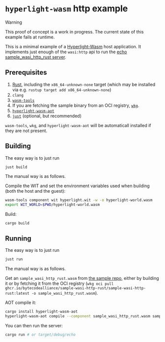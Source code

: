 # `hyperlight-wasm` http example

> [!WARNING]  
> This proof of concept is a work in progress.
> The current state of this example fails at runtime.

This is a minimal example of a
[Hyperlight-Wasm](https://github.com/hyperlight-dev/hyperlight-wasm)
host application. It implements just enough of the `wasi:http` api
to run the [echo sample_wasi_http_rust
server](https://github.com/bytecodealliance/sample-wasi-http-rust).

## Prerequisites

1. [Rust](https://www.rust-lang.org/tools/install), including the `x86_64-unknown-none` target (which may be installed via e.g. `rustup target add x86_64-unknown-none`)
2. `clang`
3. [`wasm-tools`](https://github.com/bytecodealliance/wasm-tools)
4. If you are fetching the sample binary from an OCI registry,
   [`wkg`](https://crates.io/crates/wkg/0.10.0).
5. [`hyperlight-wasm-aot`](https://github.com/hyperlight-dev/hyperlight-wasm)
6. [`just`](https://github.com/casey/just) (optional, but recommended)

`wasm-tools`, `wkg`, and `hyperlight-wasm-aot` will be automaticall installed if they are not present.

## Building

The easy way is to just run

```sh
just build
```

The manual way is as follows.

Compile the WIT and set the environment variables used when building
(both the host and the guest):

```sh
wasm-tools component wit hyperlight.wit -w -o hyperlight-world.wasm
export WIT_WORLD=$PWD/hyperlight-world.wasm
```

Build:
```
cargo build
```

## Running

The easy way is to just run

```sh
just run
```

The manual way is as follows.

Get an `sample_wasi_http_rust.wasm` from [the sample
repo](https://github.com/bytecodealliance/sample-wasi-http-rust), either
by building it or by fetching it from the OCI registry (`wkg oci pull
ghcr.io/bytecodealliance/sample-wasi-http-rust/sample-wasi-http-rust:latest -o sample_wasi_http_rust.wasm`).

AOT compile it:

```sh
cargo install hyperlight-wasm-aot
hyperlight-wasm-aot compile --component sample_wasi_http_rust.wasm sample_wasi_http_rust.bin
```

You can then run the server:

```sh
cargo run # or target/debug/echo
```
